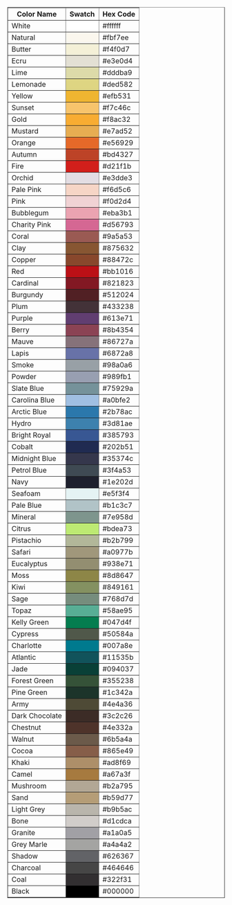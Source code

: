 <table border="1" cellpadding="6" cellspacing="0">
  <thead>
    <tr>
      <th>Color Name</th>
      <th>Swatch</th>
      <th>Hex Code</th>
    </tr>
  </thead>
  <tbody>
    <tr><td>White</td><td style="background:#ffffff; width:60px;"></td><td>#ffffff</td></tr>
    <tr><td>Natural</td><td style="background:#fbf7ee; width:60px;"></td><td>#fbf7ee</td></tr>
    <tr><td>Butter</td><td style="background:#f4f0d7; width:60px;"></td><td>#f4f0d7</td></tr>
    <tr><td>Ecru</td><td style="background:#e3e0d4; width:60px;"></td><td>#e3e0d4</td></tr>
    <tr><td>Lime</td><td style="background:#dddba9; width:60px;"></td><td>#dddba9</td></tr>
    <tr><td>Lemonade</td><td style="background:#ded582; width:60px;"></td><td>#ded582</td></tr>
    <tr><td>Yellow</td><td style="background:#efb531; width:60px;"></td><td>#efb531</td></tr>
    <tr><td>Sunset</td><td style="background:#f7c46c; width:60px;"></td><td>#f7c46c</td></tr>
    <tr><td>Gold</td><td style="background:#f8ac32; width:60px;"></td><td>#f8ac32</td></tr>
    <tr><td>Mustard</td><td style="background:#e7ad52; width:60px;"></td><td>#e7ad52</td></tr>
    <tr><td>Orange</td><td style="background:#e56929; width:60px;"></td><td>#e56929</td></tr>
    <tr><td>Autumn</td><td style="background:#bd4327; width:60px;"></td><td>#bd4327</td></tr>
    <tr><td>Fire</td><td style="background:#d21f1b; width:60px;"></td><td>#d21f1b</td></tr>
    <tr><td>Orchid</td><td style="background:#e3dde3; width:60px;"></td><td>#e3dde3</td></tr>
    <tr><td>Pale Pink</td><td style="background:#f6d5c6; width:60px;"></td><td>#f6d5c6</td></tr>
    <tr><td>Pink</td><td style="background:#f0d2d4; width:60px;"></td><td>#f0d2d4</td></tr>
    <tr><td>Bubblegum</td><td style="background:#eba3b1; width:60px;"></td><td>#eba3b1</td></tr>
    <tr><td>Charity Pink</td><td style="background:#d56793; width:60px;"></td><td>#d56793</td></tr>
    <tr><td>Coral</td><td style="background:#9a5a53; width:60px;"></td><td>#9a5a53</td></tr>
    <tr><td>Clay</td><td style="background:#875632; width:60px;"></td><td>#875632</td></tr>
    <tr><td>Copper</td><td style="background:#88472c; width:60px;"></td><td>#88472c</td></tr>
    <tr><td>Red</td><td style="background:#bb1016; width:60px;"></td><td>#bb1016</td></tr>
    <tr><td>Cardinal</td><td style="background:#821823; width:60px;"></td><td>#821823</td></tr>
    <tr><td>Burgundy</td><td style="background:#512024; width:60px;"></td><td>#512024</td></tr>
    <tr><td>Plum</td><td style="background:#433238; width:60px;"></td><td>#433238</td></tr>
    <tr><td>Purple</td><td style="background:#613e71; width:60px;"></td><td>#613e71</td></tr>
    <tr><td>Berry</td><td style="background:#8b4354; width:60px;"></td><td>#8b4354</td></tr>
    <tr><td>Mauve</td><td style="background:#86727a; width:60px;"></td><td>#86727a</td></tr>
    <tr><td>Lapis</td><td style="background:#6872a8; width:60px;"></td><td>#6872a8</td></tr>
    <tr><td>Smoke</td><td style="background:#98a0a6; width:60px;"></td><td>#98a0a6</td></tr>
    <tr><td>Powder</td><td style="background:#989fb1; width:60px;"></td><td>#989fb1</td></tr>
    <tr><td>Slate Blue</td><td style="background:#75929a; width:60px;"></td><td>#75929a</td></tr>
    <tr><td>Carolina Blue</td><td style="background:#a0bfe2; width:60px;"></td><td>#a0bfe2</td></tr>
    <tr><td>Arctic Blue</td><td style="background:#2b78ac; width:60px;"></td><td>#2b78ac</td></tr>
    <tr><td>Hydro</td><td style="background:#3d81ae; width:60px;"></td><td>#3d81ae</td></tr>
    <tr><td>Bright Royal</td><td style="background:#385793; width:60px;"></td><td>#385793</td></tr>
    <tr><td>Cobalt</td><td style="background:#202b51; width:60px;"></td><td>#202b51</td></tr>
    <tr><td>Midnight Blue</td><td style="background:#35374c; width:60px;"></td><td>#35374c</td></tr>
    <tr><td>Petrol Blue</td><td style="background:#3f4a53; width:60px;"></td><td>#3f4a53</td></tr>
    <tr><td>Navy</td><td style="background:#1e202d; width:60px;"></td><td>#1e202d</td></tr>
    <tr><td>Seafoam</td><td style="background:#e5f3f4; width:60px;"></td><td>#e5f3f4</td></tr>
    <tr><td>Pale Blue</td><td style="background:#b1c3c7; width:60px;"></td><td>#b1c3c7</td></tr>
    <tr><td>Mineral</td><td style="background:#7e958d; width:60px;"></td><td>#7e958d</td></tr>
    <tr><td>Citrus</td><td style="background:#bdea73; width:60px;"></td><td>#bdea73</td></tr>
    <tr><td>Pistachio</td><td style="background:#b2b799; width:60px;"></td><td>#b2b799</td></tr>
    <tr><td>Safari</td><td style="background:#a0977b; width:60px;"></td><td>#a0977b</td></tr>
    <tr><td>Eucalyptus</td><td style="background:#938e71; width:60px;"></td><td>#938e71</td></tr>
    <tr><td>Moss</td><td style="background:#8d8647; width:60px;"></td><td>#8d8647</td></tr>
    <tr><td>Kiwi</td><td style="background:#849161; width:60px;"></td><td>#849161</td></tr>
    <tr><td>Sage</td><td style="background:#768d7d; width:60px;"></td><td>#768d7d</td></tr>
    <tr><td>Topaz</td><td style="background:#58ae95; width:60px;"></td><td>#58ae95</td></tr>
    <tr><td>Kelly Green</td><td style="background:#047d4f; width:60px;"></td><td>#047d4f</td></tr>
    <tr><td>Cypress</td><td style="background:#50584a; width:60px;"></td><td>#50584a</td></tr>
    <tr><td>Charlotte</td><td style="background:#007a8e; width:60px;"></td><td>#007a8e</td></tr>
    <tr><td>Atlantic</td><td style="background:#11535b; width:60px;"></td><td>#11535b</td></tr>
    <tr><td>Jade</td><td style="background:#094037; width:60px;"></td><td>#094037</td></tr>
    <tr><td>Forest Green</td><td style="background:#355238; width:60px;"></td><td>#355238</td></tr>
    <tr><td>Pine Green</td><td style="background:#1c342a; width:60px;"></td><td>#1c342a</td></tr>
    <tr><td>Army</td><td style="background:#4e4a36; width:60px;"></td><td>#4e4a36</td></tr>
    <tr><td>Dark Chocolate</td><td style="background:#3c2c26; width:60px;"></td><td>#3c2c26</td></tr>
    <tr><td>Chestnut</td><td style="background:#4e332a; width:60px;"></td><td>#4e332a</td></tr>
    <tr><td>Walnut</td><td style="background:#6b5a4a; width:60px;"></td><td>#6b5a4a</td></tr>
    <tr><td>Cocoa</td><td style="background:#865e49; width:60px;"></td><td>#865e49</td></tr>
    <tr><td>Khaki</td><td style="background:#ad8f69; width:60px;"></td><td>#ad8f69</td></tr>
    <tr><td>Camel</td><td style="background:#a67a3f; width:60px;"></td><td>#a67a3f</td></tr>
    <tr><td>Mushroom</td><td style="background:#b2a795; width:60px;"></td><td>#b2a795</td></tr>
    <tr><td>Sand</td><td style="background:#b59d77; width:60px;"></td><td>#b59d77</td></tr>
    <tr><td>Light Grey</td><td style="background:#b9b5ac; width:60px;"></td><td>#b9b5ac</td></tr>
    <tr><td>Bone</td><td style="background:#d1cdca; width:60px;"></td><td>#d1cdca</td></tr>
    <tr><td>Granite</td><td style="background:#a1a0a5; width:60px;"></td><td>#a1a0a5</td></tr>
    <tr><td>Grey Marle</td><td style="background:#a4a4a2; width:60px;"></td><td>#a4a4a2</td></tr>
    <tr><td>Shadow</td><td style="background:#626367; width:60px;"></td><td>#626367</td></tr>
    <tr><td>Charcoal</td><td style="background:#464646; width:60px;"></td><td>#464646</td></tr>
    <tr><td>Coal</td><td style="background:#322f31; width:60px;"></td><td>#322f31</td></tr>
    <tr><td>Black</td><td style="background:#000000; width:60px;"></td><td>#000000</td></tr>
  </tbody>
</table>